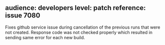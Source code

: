 audience: developers
level: patch
reference: issue 7080
---

Fixes github service issue during cancellation of the previous runs that were not created.
Response code was not checked properly which resulted in sending same error for each new build.
